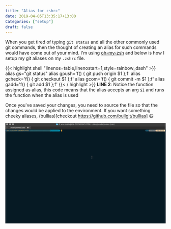 ```yaml
---
title: "Alias for zshrc"
date: 2019-04-05T13:35:17+13:00
Categories: ["setup"]
draft: false
---
```

When you get tired of typing `git status` and all the other commonly used git commands, then the thought of creating an alias for such commands would have come out of your mind. I'm using [oh-my-zsh](https://github.com/robbyrussell/oh-my-zsh) and below is how I setup my git aliases on my `.zshrc` file.
<!--more-->

{{< highlight shell "linenos=table,linenostart=1,style=rainbow_dash" >}}
alias gs="git status"
alias gpush='f() { git push origin $1 };f'
alias gcheck='f() { git checkout $1 };f'
alias gcom='f() { git commit -m $1 };f'
alias gadd='f() { git add $1 };f'
{{< / highlight >}}
**LINE 2**: Notice the function assigned as alias, this code means that the alias accepts an arg `$1` and runs the function when the alias is used

Once you've saved your changes, you need to source the file so that the changes would be applied to the environment. If you want something cheeky aliases, (bullias)[checkout https://github.com/bullgit/bullias] :smiley:

![alias-on-action](/images/git-alias-on-action.gif)
